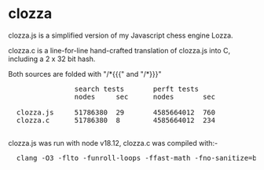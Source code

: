 # clozza

clozza.js is a simplified version of my Javascript chess engine Lozza.

clozza.c is a line-for-line hand-crafted translation of clozza.js into C, including a 2 x 32 bit hash.  

Both sources are folded with "/\*{{{" and "/\*}}}"

<pre>
                search tests       perft tests
                nodes     sec      nodes       sec

  clozza.js     51786380  29       4585664012  760
  clozza.c      51786380  8        4585664012  234
 
</pre>

clozza.js was run with node v18.12, clozza.c was compiled with:-

<pre>
  clang -O3 -flto -funroll-loops -ffast-math -fno-sanitize=bounds -g0 -o clozza clozza.c
</pre>
